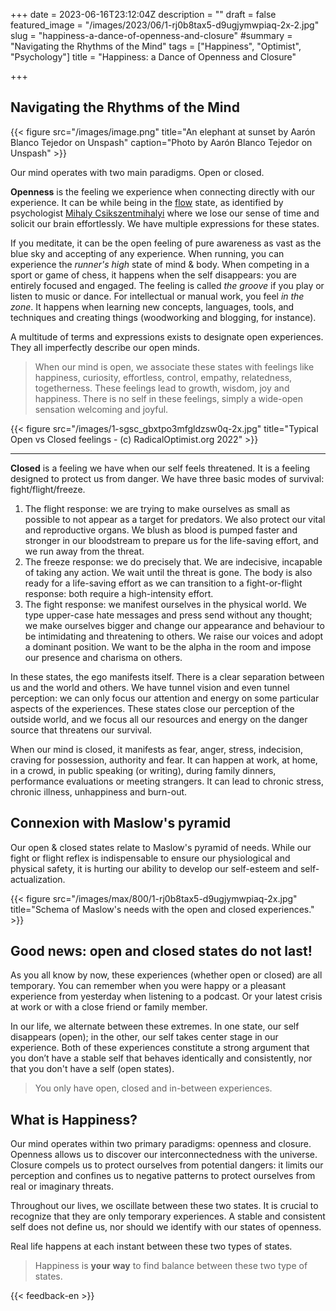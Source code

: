 +++
date = 2023-06-16T23:12:04Z
description = ""
draft = false
featured_image = "/images/2023/06/1-rj0b8tax5-d9ugjymwpiaq-2x-2.jpg"
slug = "happiness-a-dance-of-openness-and-closure"
#summary = "Navigating the Rhythms of the Mind"
tags = ["Happiness", "Optimist", "Psychology"]
title = "Happiness: a Dance of Openness and Closure"

+++


## Navigating the Rhythms of the Mind

{{< figure src="/images/image.png" title="An elephant at sunset by Aarón Blanco Tejedor on Unspash" caption="Photo by Aarón Blanco Tejedor on Unspash" >}}

Our mind operates with two main paradigms. Open or closed.

**Openness** is the feeling we experience when connecting directly with our experience. It can be while being in the [flow](https://en.wikipedia.org/wiki/Flow_%28psychology%29) state, as identified by psychologist [Mihaly Csikszentmihalyi](https://en.wikipedia.org/wiki/Mihaly_Csikszentmihalyi) where we lose our sense of time and solicit our brain effortlessly. We have multiple expressions for these states.

If you meditate, it can be the open feeling of pure awareness as vast as the blue sky and accepting of any experience. When running, you can experience the _runner's high_ state of mind & body. When competing in a sport or game of chess, it happens when the self disappears: you are entirely focused and engaged. The feeling is called _the groove_ if you play or listen to music or dance. For intellectual or manual work, you feel _in the zone_. It happens when learning new concepts, languages, tools, and techniques and creating things (woodworking and blogging, for instance).

A multitude of terms and expressions exists to designate open experiences. They all imperfectly describe our open minds.

> When our mind is open, we associate these states with feelings like happiness, curiosity, effortless, control, empathy, relatedness, togetherness. These feelings lead to growth, wisdom, joy and happiness. There is no self in these feelings, simply a wide-open sensation welcoming and joyful.

{{< figure src="/images/1-sgsc_gbxtpo3mfgldzsw0q-2x.jpg" title="Typical Open vs Closed feelings - (c) RadicalOptimist.org 2022" >}}

---

**Closed** is a feeling we have when our self feels threatened. It is a feeling designed to protect us from danger. We have three basic modes of survival: fight/flight/freeze.

1. The flight response:  we are trying to make ourselves as small as possible to not appear as a target for predators. We also protect our vital and reproductive organs. We blush as blood is pumped faster and stronger in our bloodstream to prepare us for the life-saving effort, and we run away from the threat.
2. The freeze response: we do precisely that. We are indecisive, incapable of taking any action. We wait until the threat is gone. The body is also ready for a life-saving effort as we can transition to a fight-or-flight response: both require a high-intensity effort.
3. The fight response: we manifest ourselves in the physical world. We type upper-case hate messages and press send without any thought; we make ourselves bigger and change our appearance and behaviour to be intimidating and threatening to others. We raise our voices and adopt a dominant position. We want to be the alpha in the room and impose our presence and charisma on others.

In these states, the ego manifests itself. There is a clear separation between us and the world and others. We have tunnel vision and even tunnel perception: we can only focus our attention and energy on some particular aspects of the experiences. These states close our perception of the outside world, and we focus all our resources and energy on the danger source that threatens our survival.

When our mind is closed, it manifests as fear, anger, stress, indecision, craving for possession, authority and fear. It can happen at work, at home, in a crowd, in public speaking (or writing), during family dinners, performance evaluations or meeting strangers. It can lead to chronic stress, chronic illness, unhappiness and burn-out.

## Connexion with Maslow's pyramid

Our open & closed states relate to Maslow's pyramid of needs. While our fight or flight reflex is indispensable to ensure our physiological and physical safety, it is hurting our ability to develop our self-esteem and self-actualization.

{{< figure src="/images/max/800/1-rj0b8tax5-d9ugjymwpiaq-2x.jpg" title="Schema of Maslow's needs with the open and closed experiences." >}}

## Good news: open and closed states do not last!

As you all know by now, these experiences (whether open or closed) are all temporary. You can remember when you were happy or a pleasant experience from yesterday when listening to a podcast. Or your latest crisis at work or with a close friend or family member.

In our life, we alternate between these extremes. In one state, our self disappears (open); in the other, our self takes center stage in our experience. Both of these experiences constitute a strong argument that you don’t have a stable self that behaves identically and consistently, nor that you don't have a self (open states).

> You only have open, closed and in-between experiences.

## What is Happiness?

Our mind operates within two primary paradigms: openness and closure. Openness allows us to discover our interconnectedness with the universe. Closure compels us to protect ourselves from potential dangers: it limits our perception and confines us to negative patterns to protect ourselves from real or imaginary threats.

Throughout our lives, we oscillate between these two states. It is crucial to recognize that they are only temporary experiences. A stable and consistent self does not define us, nor should we identify with our states of openness.

Real life happens at each instant between these two types of states.

> Happiness is **your**  **way** to find balance between these two type of states.

{{< feedback-en >}}
